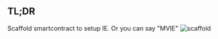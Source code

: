 ## TL;DR

Scaffold smartcontract to setup IE. Or you can say "MVIE"
![scaffold](https://hackmd.io/_uploads/rya7Or5Dex.png)

```mermaid
